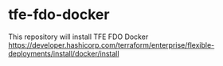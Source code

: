 # tfe-fdo-docker
This repository will install TFE FDO Docker https://developer.hashicorp.com/terraform/enterprise/flexible-deployments/install/docker/install
